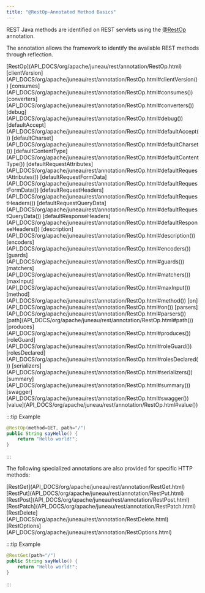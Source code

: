 ```yaml
---
title: "@RestOp-Annotated Method Basics"
---
```


REST Java methods are identified on REST servlets using the [@RestOp](API_DOCS/org/apache/juneau/rest/annotation/RestOp.html) annotation.

The annotation allows the framework to identify the available REST methods through reflection.

<tree>
<node-0><java-annotation>[RestOp](API_DOCS/org/apache/juneau/rest/annotation/RestOp.html)</java-annotation></node-0>
<node-1><javac-method-annotation>[clientVersion](API_DOCS/org/apache/juneau/rest/annotation/RestOp.html#clientVersion())</javac-method-annotation> <javac-method-annotation>[consumes](API_DOCS/org/apache/juneau/rest/annotation/RestOp.html#consumes())</javac-method-annotation> <javac-method-annotation>[converters](API_DOCS/org/apache/juneau/rest/annotation/RestOp.html#converters())</javac-method-annotation> <javac-method-annotation>[debug](API_DOCS/org/apache/juneau/rest/annotation/RestOp.html#debug())</javac-method-annotation> <javac-method-annotation>[defaultAccept](API_DOCS/org/apache/juneau/rest/annotation/RestOp.html#defaultAccept())</javac-method-annotation> <javac-method-annotation>[defaultCharset](API_DOCS/org/apache/juneau/rest/annotation/RestOp.html#defaultCharset())</javac-method-annotation> <javac-method-annotation>[defaultContentType](API_DOCS/org/apache/juneau/rest/annotation/RestOp.html#defaultContentType())</javac-method-annotation> <javac-method-annotation>[defaultRequestAttributes](API_DOCS/org/apache/juneau/rest/annotation/RestOp.html#defaultRequestAttributes())</javac-method-annotation> <javac-method-annotation>[defaultRequestFormData](API_DOCS/org/apache/juneau/rest/annotation/RestOp.html#defaultRequestFormData())</javac-method-annotation> <javac-method-annotation>[defaultRequestHeaders](API_DOCS/org/apache/juneau/rest/annotation/RestOp.html#defaultRequestHeaders())</javac-method-annotation> <javac-method-annotation>[defaultRequestQueryData](API_DOCS/org/apache/juneau/rest/annotation/RestOp.html#defaultRequestQueryData())</javac-method-annotation> <javac-method-annotation>[defaultResponseHeaders](API_DOCS/org/apache/juneau/rest/annotation/RestOp.html#defaultResponseHeaders())</javac-method-annotation> <javac-method-annotation>[description](API_DOCS/org/apache/juneau/rest/annotation/RestOp.html#description())</javac-method-annotation> <javac-method-annotation>[encoders](API_DOCS/org/apache/juneau/rest/annotation/RestOp.html#encoders())</javac-method-annotation> <javac-method-annotation>[guards](API_DOCS/org/apache/juneau/rest/annotation/RestOp.html#guards())</javac-method-annotation> <javac-method-annotation>[matchers](API_DOCS/org/apache/juneau/rest/annotation/RestOp.html#matchers())</javac-method-annotation> <javac-method-annotation>[maxInput](API_DOCS/org/apache/juneau/rest/annotation/RestOp.html#maxInput())</javac-method-annotation> <javac-method-annotation>[method](API_DOCS/org/apache/juneau/rest/annotation/RestOp.html#method())</javac-method-annotation> <javac-method-annotation>[on](API_DOCS/org/apache/juneau/rest/annotation/RestOp.html#on())</javac-method-annotation> <javac-method-annotation>[parsers](API_DOCS/org/apache/juneau/rest/annotation/RestOp.html#parsers())</javac-method-annotation> <javac-method-annotation>[path](API_DOCS/org/apache/juneau/rest/annotation/RestOp.html#path())</javac-method-annotation> <javac-method-annotation>[produces](API_DOCS/org/apache/juneau/rest/annotation/RestOp.html#produces())</javac-method-annotation> <javac-method-annotation>[roleGuard](API_DOCS/org/apache/juneau/rest/annotation/RestOp.html#roleGuard())</javac-method-annotation> <javac-method-annotation>[rolesDeclared](API_DOCS/org/apache/juneau/rest/annotation/RestOp.html#rolesDeclared())</javac-method-annotation> <javac-method-annotation>[serializers](API_DOCS/org/apache/juneau/rest/annotation/RestOp.html#serializers())</javac-method-annotation> <javac-method-annotation>[summary](API_DOCS/org/apache/juneau/rest/annotation/RestOp.html#summary())</javac-method-annotation> <javac-method-annotation>[swagger](API_DOCS/org/apache/juneau/rest/annotation/RestOp.html#swagger())</javac-method-annotation> <javac-method-annotation>[value](API_DOCS/org/apache/juneau/rest/annotation/RestOp.html#value())</javac-method-annotation></node-1>
</tree>

:::tip Example
```java
@RestOp(method=GET, path="/")
public String sayHello() {
    return "Hello world!";
}
```
:::

The following specialized annotations are also provided for specific HTTP methods:

<tree>
<node-0><javac-annotation>[RestGet](API_DOCS/org/apache/juneau/rest/annotation/RestGet.html)</javac-annotation> <javac-annotation>[RestPut](API_DOCS/org/apache/juneau/rest/annotation/RestPut.html)</javac-annotation> <javac-annotation>[RestPost](API_DOCS/org/apache/juneau/rest/annotation/RestPost.html)</javac-annotation> <javac-annotation>[RestPatch](API_DOCS/org/apache/juneau/rest/annotation/RestPatch.html)</javac-annotation> <javac-annotation>[RestDelete](API_DOCS/org/apache/juneau/rest/annotation/RestDelete.html)</javac-annotation> <javac-annotation>[RestOptions](API_DOCS/org/apache/juneau/rest/annotation/RestOptions.html)</javac-annotation></node-0>
</tree>

:::tip Example
```java
@RestGet(path="/")
public String sayHello() {
    return "Hello world!";
}
```
:::